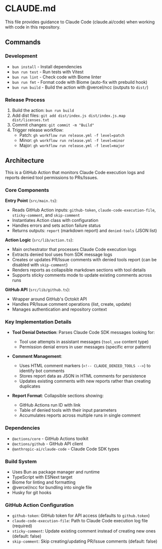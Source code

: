 # CLAUDE.md

This file provides guidance to Claude Code (claude.ai/code) when working with code in this repository.

## Commands

### Development
- `bun install` - Install dependencies
- `bun run test` - Run tests with Vitest
- `bun run lint` - Check code with Biome linter
- `bun run fmt` - Format code with Biome (auto-fix with prebuild hook)
- `bun run build` - Build the action with @vercel/ncc (outputs to `dist/`)

### Release Process
1. Build the action: `bun run build`
2. Add dist files: `git add dist/index.js dist/index.js.map dist/licenses.txt`
3. Commit changes: `git commit -m "Build"`
4. Trigger release workflow:
   - Patch: `gh workflow run release.yml -f level=patch`
   - Minor: `gh workflow run release.yml -f level=minor`
   - Major: `gh workflow run release.yml -f level=major`

## Architecture

This is a GitHub Action that monitors Claude Code execution logs and reports denied tool permissions to PRs/Issues.

### Core Components

**Entry Point** (`src/main.ts`):
- Reads GitHub Action inputs: `github-token`, `claude-code-execution-file`, `sticky-comment`, and `skip-comment`
- Instantiates Action class with configuration
- Handles errors and sets action failure status
- Returns outputs: `report` (markdown report) and `denied-tools` (JSON list)

**Action Logic** (`src/lib/action.ts`):
- Main orchestrator that processes Claude Code execution logs
- Extracts denied tool uses from SDK message logs
- Creates or updates PR/Issue comments with denied tools report (can be disabled with `skip-comment`)
- Renders reports as collapsible markdown sections with tool details
- Supports sticky comments mode to update existing comments across runs

**GitHub API** (`src/lib/github.ts`):
- Wrapper around GitHub's Octokit API
- Handles PR/Issue comment operations (list, create, update)
- Manages authentication and repository context

### Key Implementation Details

- **Tool Denial Detection**: Parses Claude Code SDK messages looking for:
  - Tool use attempts in assistant messages (`tool_use` content type)
  - Permission denial errors in user messages (specific error pattern)
  
- **Comment Management**: 
  - Uses HTML comment markers (`<!-- CLAUDE_DENIED_TOOLS -->`) to identify bot comments
  - Stores report data as JSON in HTML comments for persistence
  - Updates existing comments with new reports rather than creating duplicates

- **Report Format**: Collapsible sections showing:
  - GitHub Actions run ID with link
  - Table of denied tools with their input parameters
  - Accumulates reports across multiple runs in single comment

### Dependencies
- `@actions/core` - GitHub Actions toolkit
- `@actions/github` - GitHub API client
- `@anthropic-ai/claude-code` - Claude Code SDK types

### Build System
- Uses Bun as package manager and runtime
- TypeScript with ESNext target
- Biome for linting and formatting
- @vercel/ncc for bundling into single file
- Husky for git hooks

### GitHub Action Configuration
- `github-token`: GitHub token for API access (defaults to `github.token`)
- `claude-code-execution-file`: Path to Claude Code execution log file (required)
- `sticky-comment`: Update existing comment instead of creating new ones (default: false)
- `skip-comment`: Skip creating/updating PR/Issue comments (default: false)